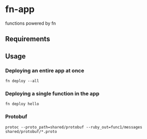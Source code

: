 # fn-app
functions powered by fn

## Requirements

## Usage

### Deploying an entire app at once

`fn deploy --all`

### Deploying a single function in the app

`fn deploy hello`

### Protobuf

```
protoc --proto_path=shared/protobuf --ruby_out=func1/messages shared/protobuf/*.proto
```